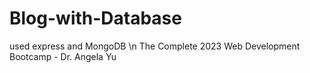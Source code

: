# Blog-with-Database
 used express and MongoDB \n
 The Complete 2023 Web Development Bootcamp - Dr. Angela Yu

